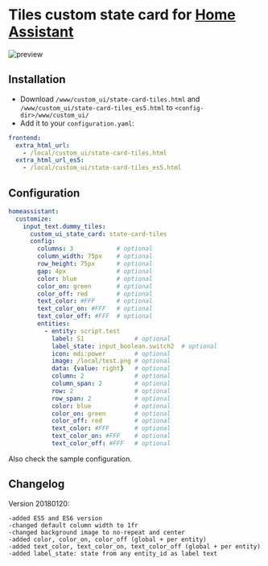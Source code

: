 # Tiles custom state card for [Home Assistant](https://home-assistant.io)

![preview](https://raw.githubusercontent.com/c727/home-assistant-tiles/master/docs/preview.png)

## Installation
* Download `/www/custom_ui/state-card-tiles.html` and `/www/custom_ui/state-card-tiles_es5.html` to `<config-dir>/www/custom_ui/`
* Add it to your `configuration.yaml`:
```yaml
frontend:
  extra_html_url:
    - /local/custom_ui/state-card-tiles.html
  extra_html_url_es5:
    - /local/custom_ui/state-card-tiles_es5.html
```

## Configuration
```yaml
homeassistant:
  customize:
    input_text.dummy_tiles:
      custom_ui_state_card: state-card-tiles
      config:
        columns: 3            # optional
        column_width: 75px    # optional
        row_height: 75px      # optional
        gap: 4px              # optional
        color: blue           # optional
        color_on: green       # optional
        color_off: red        # optional
        text_color: #FFF      # optional
        text_color_on: #FFF   # optional
        text_color_off: #FFF  # optional
        entities:
          - entity: script.test
            label: S1              # optional
            label_state: input_boolean.switch2  # optional
            icon: mdi:power        # optional
            image: /local/test.png # optional
            data: {value: right}   # optional
            column: 2              # optional
            column_span: 2         # optional
            row: 2                 # optional
            row_span: 2            # optional
            color: blue            # optional
            color_on: green        # optional
            color_off: red         # optional
            text_color: #FFF       # optional
            text_color_on: #FFF    # optional
            text_color_off: #FFF   # optional
 ```
 
 Also check the sample configuration.

 ## Changelog
Version 20180120:
```
-added ES5 and ES6 version
-changed default column width to 1fr
-changed background image to no-repeat and center
-added color, color_on, color_off (global + per entity)
-added text_color, text_color_on, text_color_off (global + per entity)
-added label_state: state from any entity_id as label text
```